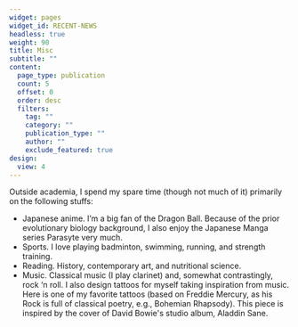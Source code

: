 ```yaml
---
widget: pages
widget_id: RECENT-NEWS
headless: true
weight: 90
title: Misc
subtitle: ""
content:
  page_type: publication
  count: 5
  offset: 0
  order: desc
  filters:
    tag: ""
    category: ""
    publication_type: ""
    author: ""
    exclude_featured: true
design:
  view: 4
---
```

Outside academia, I spend my spare time (though not much of it) primarily on the following stuffs:
* Japanese anime. I’m a big fan of the Dragon Ball. Because of the prior evolutionary biology background, I also enjoy the Japanese Manga series Parasyte very much.
* Sports. I love playing badminton, swimming, running, and strength training.
* Reading. History, contemporary art, and nutritional science.
* Music. Classical music (I play clarinet) and, somewhat contrastingly, rock ‘n roll. I also design tattoos for myself taking inspiration from music. Here is one of my favorite tattoos (based on Freddie Mercury, as his Rock is full of classical poetry, e.g., Bohemian Rhapsody). This piece is inspired by the cover of David Bowie's studio album, Aladdin Sane.
